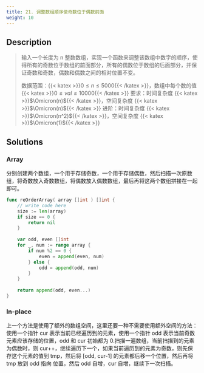 ```yaml
---
title: 21. 调整数组顺序使奇数位于偶数前面
weight: 10
---
```


## Description

> 输入一个长度为 n 整数数组，实现一个函数来调整该数组中数字的顺序，使得所有的奇数位于数组的前面部分，所有的偶数位于数组的后面部分，并保证奇数和奇数，偶数和偶数之间的相对位置不变。
> 
> 数据范围：{{< katex >}}$0 \le n \le 5000${{< /katex >}}，数组中每个数的值 {{< katex >}}$0 \le val \le 10000${{< /katex >}}
> 要求：时间复杂度 {{< katex >}}$\Omicron(n)${{< /katex >}}，空间复杂度 {{< katex >}}$\Omicron(n)${{< /katex >}}
> 进阶：时间复杂度 {{< katex >}}$\Omicron(n^2)${{< /katex >}}，空间复杂度 {{< katex >}}$\Omicron(1)${{< /katex >}}


## Solutions

### Array
分别创建两个数组，一个用于存储奇数，一个用于存储偶数，然后扫描一次原数组，将奇数放入奇数数组，将偶数放入偶数数组，最后再将这两个数组拼接在一起即可。
```go
func reOrderArray( array []int ) []int {
    // write code here
    size := len(array)
    if size == 0 {
        return nil
    }
    
    var odd, even []int
    for _, num := range array {
        if num %2 == 0 {
            even = append(even, num)
        } else {
            odd = append(odd, num)
        }
    }
    
    return append(odd, even...)
}
```


### In-place

上一个方法是使用了额外的数组空间，这里还要一种不需要使用额外空间的方法：使用一个指针 cur 表示当前已经遍历到的元素，使用一个指针 odd 表示当前奇数元素应该存储的位置，odd 和 cur 初始都为 0.扫描一遍数组，当前扫描到的元素为偶数时，则 cur++，继续遍历下一个，如果当前遍历到的元素为奇数，则先保存这个元素的值到 tmp，然后将 [odd, cur-1] 的元素都后移一个位置，然后再将tmp 放到 odd 指向 位置，然后 odd 自增，cur 自增，继续下一次扫描。

